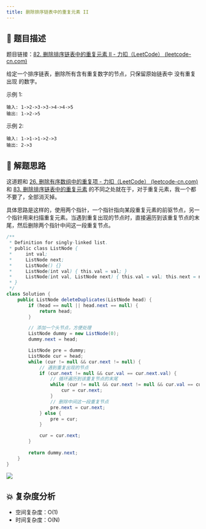 ```yaml
---
title: 删除排序链表中的重复元素 II
---
```


## 📃 题目描述

题目链接：[82. 删除排序链表中的重复元素 II - 力扣（LeetCode） (leetcode-cn.com)](https://leetcode-cn.com/problems/remove-duplicates-from-sorted-list-ii/)

给定一个排序链表，删除所有含有重复数字的节点，只保留原始链表中 没有重复出现 的数字。

示例 1:

```
输入: 1->2->3->3->4->4->5
输出: 1->2->5
```


示例 2:

```
输入: 1->1->1->2->3
输出: 2->3
```

## 🔔 解题思路

这道题和  [26. 删除有序数组中的重复项 - 力扣（LeetCode） (leetcode-cn.com)](https://leetcode-cn.com/problems/remove-duplicates-from-sorted-array/) 和 [83. 删除排序链表中的重复元素](https://leetcode-cn.com/problems/remove-duplicates-from-sorted-list/)  的不同之处就在于，对于重复元素，我一个都不要了，全部消灭掉。

具体思路是这样的，使用两个指针，一个指针指向某段重复元素的前驱节点，另一个指针用来扫描重复元素。当遇到重复出现的节点时，直接遍历到该重复节点的末尾，然后删除两个指针中间这一段重复节点。


```java
/**
 * Definition for singly-linked list.
 * public class ListNode {
 *     int val;
 *     ListNode next;
 *     ListNode() {}
 *     ListNode(int val) { this.val = val; }
 *     ListNode(int val, ListNode next) { this.val = val; this.next = next; }
 * }
 */
class Solution {
    public ListNode deleteDuplicates(ListNode head) {
        if (head == null || head.next == null) {
            return head;
        }

        // 添加一个头节点，方便处理
        ListNode dummy = new ListNode(0);
        dummy.next = head;

        ListNode pre = dummy;
        ListNode cur = head;
        while (cur != null && cur.next != null) {
            // 遇到重复出现的节点
            if (cur.next != null && cur.val == cur.next.val) {
                // 循环遍历到该重复节点的末尾
                while (cur != null && cur.next != null && cur.val == cur.next.val) {
                    cur = cur.next;
                }
                // 删除中间这一段重复节点
                pre.next = cur.next;
            } else {
                pre = cur;
            }

            cur = cur.next;
        }
        
        return dummy.next;
    }
}
```

![](https://gitee.com/veal98/images/raw/master/img/20211003163736.png)

## 💥 复杂度分析

- 空间复杂度：O(1)
- 时间复杂度：O(N)





